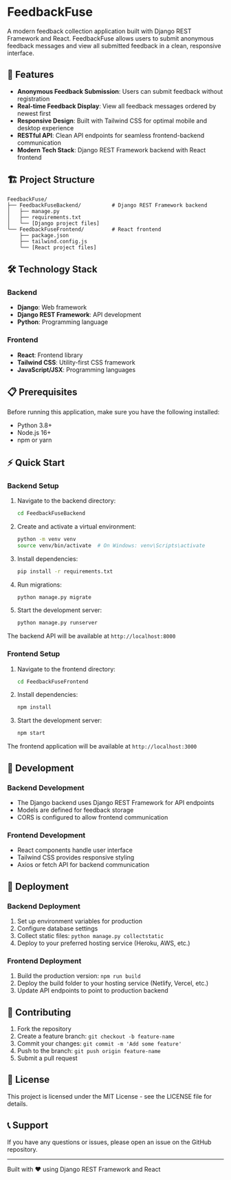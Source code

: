# FeedbackFuse

A modern feedback collection application built with Django REST Framework and React. FeedbackFuse allows users to submit anonymous feedback messages and view all submitted feedback in a clean, responsive interface.

## 🚀 Features

- **Anonymous Feedback Submission**: Users can submit feedback without registration
- **Real-time Feedback Display**: View all feedback messages ordered by newest first
- **Responsive Design**: Built with Tailwind CSS for optimal mobile and desktop experience
- **RESTful API**: Clean API endpoints for seamless frontend-backend communication
- **Modern Tech Stack**: Django REST Framework backend with React frontend

## 🏗️ Project Structure

```
FeedbackFuse/
├── FeedbackFuseBackend/          # Django REST Framework backend
│   ├── manage.py
│   ├── requirements.txt
│   └── [Django project files]
└── FeedbackFuseFrontend/         # React frontend
    ├── package.json
    ├── tailwind.config.js
    └── [React project files]
```

## 🛠️ Technology Stack

### Backend
- **Django**: Web framework
- **Django REST Framework**: API development
- **Python**: Programming language

### Frontend
- **React**: Frontend library
- **Tailwind CSS**: Utility-first CSS framework
- **JavaScript/JSX**: Programming languages

## 📋 Prerequisites

Before running this application, make sure you have the following installed:

- Python 3.8+
- Node.js 16+
- npm or yarn

## ⚡ Quick Start

### Backend Setup

1. Navigate to the backend directory:
   ```bash
   cd FeedbackFuseBackend
   ```

2. Create and activate a virtual environment:
   ```bash
   python -m venv venv
   source venv/bin/activate  # On Windows: venv\Scripts\activate
   ```

3. Install dependencies:
   ```bash
   pip install -r requirements.txt
   ```

4. Run migrations:
   ```bash
   python manage.py migrate
   ```

5. Start the development server:
   ```bash
   python manage.py runserver
   ```

The backend API will be available at `http://localhost:8000`

### Frontend Setup

1. Navigate to the frontend directory:
   ```bash
   cd FeedbackFuseFrontend
   ```

2. Install dependencies:
   ```bash
   npm install
   ```

3. Start the development server:
   ```bash
   npm start
   ```

The frontend application will be available at `http://localhost:3000`

## 🔧 Development

### Backend Development
- The Django backend uses Django REST Framework for API endpoints
- Models are defined for feedback storage
- CORS is configured to allow frontend communication

### Frontend Development
- React components handle user interface
- Tailwind CSS provides responsive styling
- Axios or fetch API for backend communication

## 🚀 Deployment

### Backend Deployment
1. Set up environment variables for production
2. Configure database settings
3. Collect static files: `python manage.py collectstatic`
4. Deploy to your preferred hosting service (Heroku, AWS, etc.)

### Frontend Deployment
1. Build the production version: `npm run build`
2. Deploy the build folder to your hosting service (Netlify, Vercel, etc.)
3. Update API endpoints to point to production backend

## 🤝 Contributing

1. Fork the repository
2. Create a feature branch: `git checkout -b feature-name`
3. Commit your changes: `git commit -m 'Add some feature'`
4. Push to the branch: `git push origin feature-name`
5. Submit a pull request

## 📝 License

This project is licensed under the MIT License - see the LICENSE file for details.

## 📞 Support

If you have any questions or issues, please open an issue on the GitHub repository.

---

Built with ❤️ using Django REST Framework and React